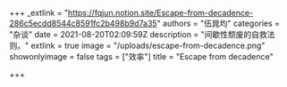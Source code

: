 +++
_extlink = "https://fqjun.notion.site/Escape-from-decadence-286c5ecdd8544c8591fc2b498b9d7a35"
authors = "伍晁均"
categories = "杂谈"
date = 2021-08-20T02:09:59Z
description = "间歇性颓废的自救法则。"
extlink = true
image = "/uploads/escape-from-decadence.png"
showonlyimage = false
tags = ["效率"]
title = "Escape from decadence"

+++
